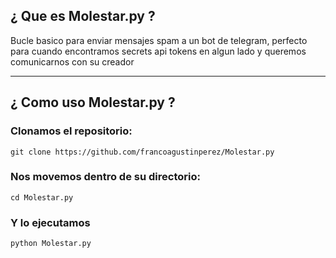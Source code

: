 ## ¿ Que es Molestar.py ?
Bucle basico para enviar mensajes spam a un bot de telegram, perfecto para cuando encontramos secrets api tokens en algun lado y queremos comunicarnos con su creador
<hr>

## ¿ Como uso Molestar.py ?

### Clonamos el repositorio:
``` git clone https://github.com/francoagustinperez/Molestar.py ```

### Nos movemos dentro de su directorio:
``` cd Molestar.py ```

### Y lo ejecutamos
``` python Molestar.py ```
